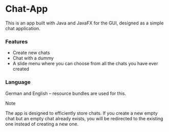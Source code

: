 # Chat-App
This is an app built with Java and JavaFX for the GUI, designed as a simple chat application.
### Features
- Create new chats
- Chat with a dummy
- A slide menu where you can choose from all the chats you have ever created

### Language
German and English – resource bundles are used for this.

> [!NOTE]
> The app is designed to efficiently store chats.
> If you create a new empty chat but an empty chat already exists, you will be redirected to the existing one instead of creating a new one.
